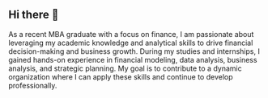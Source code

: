 ## Hi there 👋

As a recent MBA graduate with a focus on finance, I am passionate about leveraging my academic knowledge and analytical skills to drive financial decision-making and business growth. 
During my studies and internships, I gained hands-on experience in financial modeling, data analysis, business analysis, and strategic planning. 
My goal is to contribute to a dynamic organization where I can apply these skills and continue to develop professionally.

<!--
**neha0830/neha0830** is a ✨ _special_ ✨ repository because its `README.md` (this file) appears on your GitHub profile.

Here are some ideas to get you started:

- 🔭 I’m currently working on ...
- 🌱 I’m currently learning ...
- 👯 I’m looking to collaborate on ...
- 🤔 I’m looking for help with ...
- 💬 Ask me about ...
- 📫 How to reach me: ...
- 😄 Pronouns: ...
- ⚡ Fun fact: ...
-->
